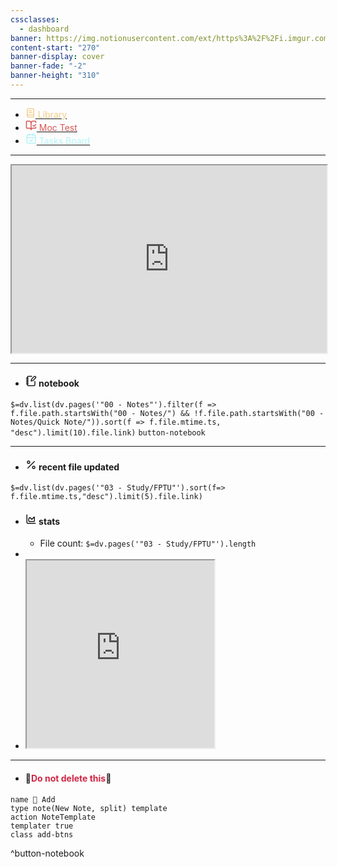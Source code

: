 ```yaml
---
cssclasses:
  - dashboard
banner: https://img.notionusercontent.com/ext/https%3A%2F%2Fi.imgur.com%2FT4TdY8g.gif/size/?exp=1738655907&sig=wP_5QuxzKRZ-vPfQHPBPPLIBNX3SVz2qfaIYLxbCoX0
content-start: "270"
banner-display: cover
banner-fade: "-2"
banner-height: "310"
---
```

---
+ [<svg xmlns="http://www.w3.org/2000/svg" color="#f2cb84" width="16" height="16" viewBox="0 0 24 24" fill="none" stroke="currentColor" stroke-width="2" stroke-linecap="round" stroke-linejoin="round" class="lucide lucide-book-text"><path d="M4 19.5v-15A2.5 2.5 0 0 1 6.5 2H19a1 1 0 0 1 1 1v18a1 1 0 0 1-1 1H6.5a1 1 0 0 1 0-5H20"/><path d="M8 11h8"/><path d="M8 7h6"/></svg><span style="color:#f2cb84"> Library</span>](🔖%20Library.md)
+ [<svg xmlns="http://www.w3.org/2000/svg" color="#d85554" width="18" height="18" viewBox="0 0 24 24" fill="none" stroke="currentColor" stroke-width="2" stroke-linecap="round" stroke-linejoin="round" class="lucide lucide-book-open-check"><path d="M12 21V7"/><path d="m16 12 2 2 4-4"/><path d="M22 6V4a1 1 0 0 0-1-1h-5a4 4 0 0 0-4 4 4 4 0 0 0-4-4H3a1 1 0 0 0-1 1v13a1 1 0 0 0 1 1h6a3 3 0 0 1 3 3 3 3 0 0 1 3-3h6a1 1 0 0 0 1-1v-1.3"/></svg><span style="color:#d85554"> Moc Test</span>](03%20-%20Study/FPTU/MOC%20Test)
+  [<svg xmlns="http://www.w3.org/2000/svg" color="#b4f4f6" width="18" height="18" viewBox="0 0 24 24" fill="none" stroke="currentColor" stroke-width="2" stroke-linecap="round" stroke-linejoin="round" class="lucide lucide-calendar-check"><path d="M8 2v4"/><path d="M16 2v4"/><rect width="18" height="18" x="3" y="4" rx="2"/><path d="M3 10h18"/><path d="m9 16 2 2 4-4"/></svg><span style="color:#b4f4f6"> Tasks Board</span>](LAB%201.md)
---
<iframe src="https://flocus.com/online-flip-clock/" width="100%" height="300px"></iframe>

---
+ #### <svg xmlns="http://www.w3.org/2000/svg" width="18" height="18" viewBox="0 0 24 24" fill="none" stroke="currentColor" stroke-width="2" stroke-linecap="round" stroke-linejoin="round" class="lucide lucide-notebook-pen"><path d="M13.4 2H6a2 2 0 0 0-2 2v16a2 2 0 0 0 2 2h12a2 2 0 0 0 2-2v-7.4"/><path d="M2 6h4"/><path d="M2 10h4"/><path d="M2 14h4"/><path d="M2 18h4"/><path d="M21.378 5.626a1 1 0 1 0-3.004-3.004l-5.01 5.012a2 2 0 0 0-.506.854l-.837 2.87a.5.5 0 0 0 .62.62l2.87-.837a2 2 0 0 0 .854-.506z"/></svg> notebook 
`$=dv.list(dv.pages('"00 - Notes"').filter(f => f.file.path.startsWith("00 - Notes/") && !f.file.path.startsWith("00 - Notes/Quick Note/")).sort(f => f.file.mtime.ts, "desc").limit(10).file.link)`
`button-notebook`

---
+ #### <svg xmlns="http://www.w3.org/2000/svg" width="18" height="18" viewBox="0 0 24 24" fill="none" stroke="currentColor" stroke-width="2" stroke-linecap="round" stroke-linejoin="round" class="lucide lucide-percent"><line x1="19" x2="5" y1="5" y2="19"/><circle cx="6.5" cy="6.5" r="2.5"/><circle cx="17.5" cy="17.5" r="2.5"/></svg> recent file updated
`$=dv.list(dv.pages('"03 - Study/FPTU"').sort(f=> f.file.mtime.ts,"desc").limit(5).file.link)` 

+ #### <svg xmlns="http://www.w3.org/2000/svg" width="18" height="18" viewBox="0 0 24 24" fill="none" stroke="currentColor" stroke-width="2" stroke-linecap="round" stroke-linejoin="round" class="lucide lucide-chart-area"><path d="M3 3v16a2 2 0 0 0 2 2h16"/><path d="M7 11.207a.5.5 0 0 1 .146-.353l2-2a.5.5 0 0 1 .708 0l3.292 3.292a.5.5 0 0 0 .708 0l4.292-4.292a.5.5 0 0 1 .854.353V16a1 1 0 0 1-1 1H8a1 1 0 0 1-1-1z"/></svg> stats
	+ File count: `$=dv.pages('"03 - Study/FPTU"').length` 
+ 
+ <iframe src="https://i.pinimg.com/originals/dd/42/ec/dd42ec4afcd65452b9d17e47cb5fae2a.gif" width="300px" height="300px"></iframe>
---
+ #### 🚨<span style="color:d12544">Do not delete this</span>🚨
```button
name 📝 Add
type note(New Note, split) template
action NoteTemplate
templater true
class add-btns
```
^button-notebook
